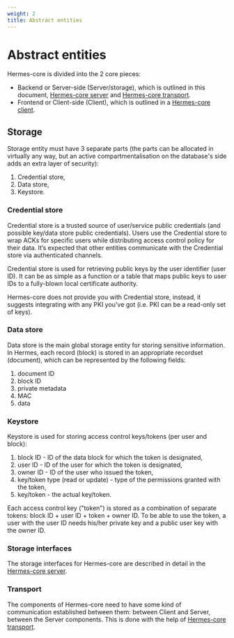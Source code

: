 ```yaml
---
weight: 2
title: Abstract entities
---
```


# Abstract entities

Hermes-core is divided into the 2 core pieces:

* Backend or Server-side (Server/storage), which is outlined in this document, [Hermes-core server](/hermes/hermes-in-depth/architecture/hermes-core-server/) and [Hermes-core transport](/hermes/hermes-in-depth/architecture/hermes-core-transport/).
* Frontend or Client-side (Client), which is outlined in a [Hermes-core client](/hermes/hermes-in-depth/architecture/hermes-core-client/).

## Storage

Storage entity must have 3 separate parts (the parts can be allocated in virtually any way, but an active compartmentalisation on the database's side adds an extra layer of security):

1. Credential store,
2. Data store,
3. Keystore.


### Credential store

Credential store is a trusted source of user/service public credentials (and possible key/data store public credentials). Users use the Credential store to wrap ACKs for specific users while distributing access control policy for their data. It’s expected that other entities communicate with the Credential store via authenticated channels.

Credential store is used for retrieving public keys by the user identifier (user ID). It can be as simple as a function or a table that maps public keys to user IDs to a fully-blown local certificate authority.

Hermes-core does not provide you with Credential store, instead, it suggests integrating with any PKI you've got (i.e. PKI can be a read-only set of keys).

### Data store

Data store is the main global storage entity for storing sensitive information. In Hermes, each record (block) is stored in an appropriate recordset (document), which can be represented by the following fields:

1. document ID
2. block ID
3. private metadata
4. MAC
5. data

### Keystore

Keystore is used for storing access control keys/tokens (per user and block):

1. block ID - ID of the data block for which the token is designated,
2. user ID - ID of the user for which the token is designated,
3. owner ID - ID of the user who issued the token,
4. key/token type (read or update) - type of the permissions granted with the token,
5. key/token - the actual key/token.

Each access control key ("token") is stored as a combination of separate tokens: block ID + user ID + token + owner ID. To be able to use the token, a user with the user ID needs his/her private key and a public user key with the owner ID.


### Storage interfaces

The storage interfaces for Hermes-core are described in detail in the [Hermes-core server](/hermes/hermes-in-depth/architecture/hermes-core-server/).


### Transport

The components of Hermes-core need to have some kind of communication established between them: between Client and Server, between the Server components. This is done with the help of [Hermes-core transport](/hermes/hermes-in-depth/architecture/hermes-core-transport/).